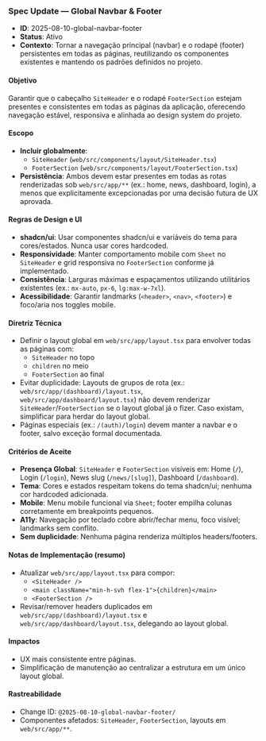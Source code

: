 ### Spec Update — Global Navbar & Footer

- **ID**: 2025-08-10-global-navbar-footer
- **Status**: Ativo
- **Contexto**: Tornar a navegação principal (navbar) e o rodapé (footer) persistentes em todas as páginas, reutilizando os componentes existentes e mantendo os padrões definidos no projeto.

#### Objetivo
Garantir que o cabeçalho `SiteHeader` e o rodapé `FooterSection` estejam presentes e consistentes em todas as páginas da aplicação, oferecendo navegação estável, responsiva e alinhada ao design system do projeto.

#### Escopo
- **Incluir globalmente**:
  - `SiteHeader` (`web/src/components/layout/SiteHeader.tsx`)
  - `FooterSection` (`web/src/components/layout/FooterSection.tsx`)
- **Persistência**: Ambos devem estar presentes em todas as rotas renderizadas sob `web/src/app/**` (ex.: home, news, dashboard, login), a menos que explicitamente excepcionadas por uma decisão futura de UX aprovada.

#### Regras de Design e UI
- **shadcn/ui**: Usar componentes shadcn/ui e variáveis do tema para cores/estados. Nunca usar cores hardcoded.
- **Responsividade**: Manter comportamento mobile com `Sheet` no `SiteHeader` e grid responsiva no `FooterSection` conforme já implementado.
- **Consistência**: Larguras máximas e espaçamentos utilizando utilitários existentes (ex.: `mx-auto`, `px-6`, `lg:max-w-7xl`).
- **Acessibilidade**: Garantir landmarks (`<header>`, `<nav>`, `<footer>`) e foco/aria nos toggles mobile.

#### Diretriz Técnica
- Definir o layout global em `web/src/app/layout.tsx` para envolver todas as páginas com:
  - `SiteHeader` no topo
  - `children` no meio
  - `FooterSection` ao final
- Evitar duplicidade: Layouts de grupos de rota (ex.: `web/src/app/(dashboard)/layout.tsx`, `web/src/app/dashboard/layout.tsx`) não devem renderizar `SiteHeader`/`FooterSection` se o layout global já o fizer. Caso existam, simplificar para herdar do layout global.
- Páginas especiais (ex.: `/(auth)/login`) devem manter a navbar e o footer, salvo exceção formal documentada.

#### Critérios de Aceite
- **Presença Global**: `SiteHeader` e `FooterSection` visíveis em: Home (`/`), Login (`/login`), News slug (`/news/[slug]`), Dashboard (`/dashboard`).
- **Tema**: Cores e estados respeitam tokens do tema shadcn/ui; nenhuma cor hardcoded adicionada.
- **Mobile**: Menu mobile funcional via `Sheet`; footer empilha colunas corretamente em breakpoints pequenos.
- **A11y**: Navegação por teclado cobre abrir/fechar menu, foco visível; landmarks sem conflito.
- **Sem duplicidade**: Nenhuma página renderiza múltiplos headers/footers.

#### Notas de Implementação (resumo)
- Atualizar `web/src/app/layout.tsx` para compor:
  - `<SiteHeader />`
  - `<main className="min-h-svh flex-1">{children}</main>`
  - `<FooterSection />`
- Revisar/remover headers duplicados em `web/src/app/(dashboard)/layout.tsx` e `web/src/app/dashboard/layout.tsx`, delegando ao layout global.

#### Impactos
- UX mais consistente entre páginas.
- Simplificação de manutenção ao centralizar a estrutura em um único layout global.

#### Rastreabilidade
- Change ID: `@2025-08-10-global-navbar-footer/`
- Componentes afetados: `SiteHeader`, `FooterSection`, layouts em `web/src/app/**`.


